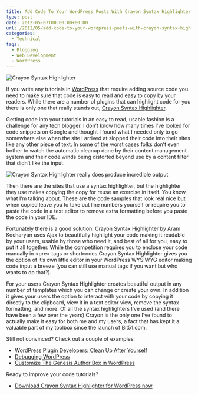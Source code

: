 ```yaml
---
title: Add Code To Your WordPress Posts With Crayon Syntax Highlighter
type: post
date: 2012-05-07T00:00:00+00:00
url: /2012/05/add-code-to-your-wordpress-posts-with-crayon-syntax-highlighter/
categories:
  - Technical
tags:
  - Blogging
  - Web Development
  - WordPress
---
```


![Crayon Syntax Highlighter](/images/2012/05/Crayon-Syntax-Highlighter.jpg)

If you write any tutorials in [WordPress](http://wordpress.org "WordPress.org") that require adding source code you need to make sure that code is easy to read and easy to copy by your readers. While there are a number of plugins that can highlight code for you there is only one that really stands out, [Crayon Syntax Highlighter](https://wordpress.org/plugins/crayon-syntax-highlighter/).

Getting code into your tutorials in an easy to read, usable fashion is a challenge for any tech blogger. I don’t know how many times I’ve looked for code snippets on Google and thought I found what I needed only to go somewhere else when the site I arrived at slopped their code into their sites like any other piece of text. In some of the worst cases folks don’t even bother to watch the automatic cleanup done by their content management system and their code winds being distorted beyond use by a content filter that didn’t like the input.

![Crayon Syntax Highlighter really does produce incredible output](/images/2012/05/crayon-syntax-highlighter-example-150x150-1.png "Crayon Syntax Highlighter really does produce incredible output")

Then there are the sites that use a syntax highlighter, but the highlighter they use makes copying the copy for reuse an exercise in itself. You know what I’m talking about. These are the code samples that look real nice but when copied leave you to take out line numbers yourself or require you to paste the code in a text editor to remove extra formatting before you paste the code in your IDE.

Fortunately there is a good solution. Crayon Syntax Highlighter by Aram Kocharyan uses Ajax to beautifully highlight your code making it readable by your users, usable by those who need it, and best of all for you, easy to put it all together. While the competition requires you to enclose your code manually in \<pre\> tags or shortcodes Crayon Syntax Highlighter gives you the option of it’s own little editor in your WordPress WYSIWYG editor making code input a breeze (you can still use manual tags if you want but who wants to do that?).

For your users Crayon Syntax Highlighter creates beautiful output in any number of templates which you can change or create your own. In addition it gives your users the option to interact with your code by copying it directly to the clipboard, view it in a text editor view, remove the syntax formatting, and more. Of all the syntax highlighters I’ve used (and there have been a few over the years) Crayon is the only one I’ve found to actually make it easy for both me and my users, a fact that has kept it a valuable part of my toolbox since the launch of Bit51.com.

Still not convinced? Check out a couple of examples:

*   [WordPress Plugin Developers: Clean Up After Yourself](/2012/04/wordpress-plugin-developers-clean-up-after-yourself/)
*   [Debugging WordPress](/2012/04/debugging-wordpress/)
*   [Customize The Genesis Author Box in WordPress](/2012/04/customize-the-genesis-author-box-in-wordpress/)

Ready to improve your code tutorials?

*   [Download Crayon Syntax Highlighter for WordPress now](https://wordpress.org/plugins/crayon-syntax-highlighter/)